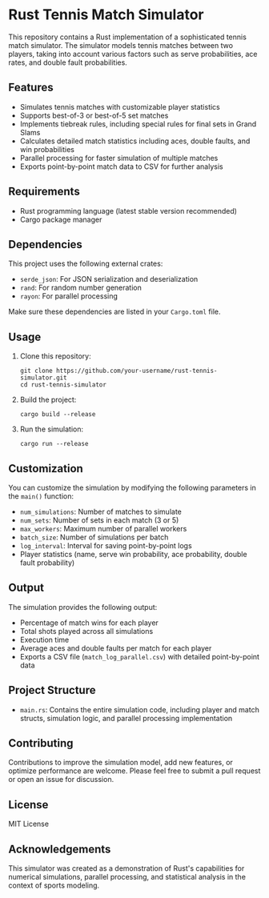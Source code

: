 # Rust Tennis Match Simulator

This repository contains a Rust implementation of a sophisticated tennis match simulator. The simulator models tennis matches between two players, taking into account various factors such as serve probabilities, ace rates, and double fault probabilities.

## Features

- Simulates tennis matches with customizable player statistics
- Supports best-of-3 or best-of-5 set matches
- Implements tiebreak rules, including special rules for final sets in Grand Slams
- Calculates detailed match statistics including aces, double faults, and win probabilities
- Parallel processing for faster simulation of multiple matches
- Exports point-by-point match data to CSV for further analysis

## Requirements

- Rust programming language (latest stable version recommended)
- Cargo package manager

## Dependencies

This project uses the following external crates:

- `serde_json`: For JSON serialization and deserialization
- `rand`: For random number generation
- `rayon`: For parallel processing

Make sure these dependencies are listed in your `Cargo.toml` file.

## Usage

1. Clone this repository:

   ```
   git clone https://github.com/your-username/rust-tennis-simulator.git
   cd rust-tennis-simulator
   ```

2. Build the project:

   ```
   cargo build --release
   ```

3. Run the simulation:
   ```
   cargo run --release
   ```

## Customization

You can customize the simulation by modifying the following parameters in the `main()` function:

- `num_simulations`: Number of matches to simulate
- `num_sets`: Number of sets in each match (3 or 5)
- `max_workers`: Maximum number of parallel workers
- `batch_size`: Number of simulations per batch
- `log_interval`: Interval for saving point-by-point logs
- Player statistics (name, serve win probability, ace probability, double fault probability)

## Output

The simulation provides the following output:

- Percentage of match wins for each player
- Total shots played across all simulations
- Execution time
- Average aces and double faults per match for each player
- Exports a CSV file (`match_log_parallel.csv`) with detailed point-by-point data

## Project Structure

- `main.rs`: Contains the entire simulation code, including player and match structs, simulation logic, and parallel processing implementation

## Contributing

Contributions to improve the simulation model, add new features, or optimize performance are welcome. Please feel free to submit a pull request or open an issue for discussion.

## License

MIT License

## Acknowledgements

This simulator was created as a demonstration of Rust's capabilities for numerical simulations, parallel processing, and statistical analysis in the context of sports modeling.
